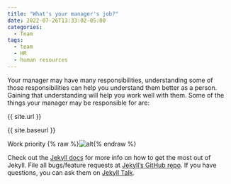 ```yaml
---
title: "What's your manager's job?"
date: 2022-07-26T13:33:02-05:00
categories:
  - Team
tags:
  - team
  - HR
  - human resources
---
```


Your manager may have many responsibilities, understanding some of those responsibilities can help you understand them better as a person. Gaining that understanding will help you work well with them. Some of the things your manager may be responsible for are:

{{ site.url }}

{{ site.baseurl }}

Work priority
{% raw %}![alt]({{site.url}}{{site.baseurl}}/assets/images/work-priority.png){% endraw %}



Check out the [Jekyll docs][jekyll-docs] for more info on how to get the most out of Jekyll. File all bugs/feature requests at [Jekyll’s GitHub repo][jekyll-gh]. If you have questions, you can ask them on [Jekyll Talk][jekyll-talk].

[jekyll-docs]: https://jekyllrb.com/docs/home
[jekyll-gh]:   https://github.com/jekyll/jekyll
[jekyll-talk]: https://talk.jekyllrb.com/
